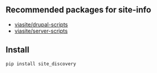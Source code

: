 ## Recommended packages for site-info
- [viasite/drupal-scripts](https://github.com/viasite/drupal-scripts)
- [viasite/server-scripts](https://github.com/viasite/server-scripts)

## Install
```
pip install site_discovery
```
